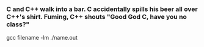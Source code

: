 ### C and C++ walk into a bar. C accidentally spills his beer all over C++'s shirt. Fuming, C++ shouts "Good God C, have you no class?"

gcc filename -lm
./name.out